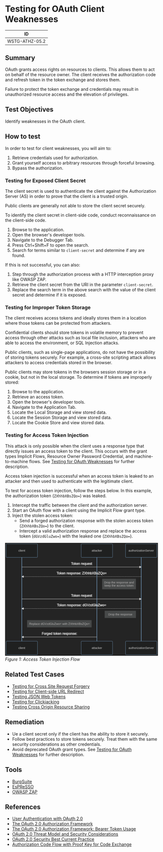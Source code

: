 # Testing for OAuth Client Weaknesses

|ID            |
|--------------|
|WSTG-ATHZ-05.2|

## Summary

OAuth grants access rights on resources to clients. This allows them to act on behalf of the resource owner. The client receives the authorization code and refresh token in the token exchange and stores them.

Failure to protect the token exchange and credentials may result in unauthorized resource access and the elevation of privileges.

## Test Objectives

Identify weaknesses in the OAuth client.

## How to test

In order to test for client weaknesses, you will aim to:

1. Retrieve credentials used for authorization.
2. Grant yourself access to arbitrary resources through forceful browsing.
3. Bypass the authorization.

### Testing for Exposed Client Secret

The client secret is used to authenticate the client against the Authorization Server (AS) in order to prove that the client is a trusted origin.

Public clients are generally not able to store the client secret securely.

To identify the client secret in client-side code, conduct reconnaissance on the client-side code.

1. Browse to the application.
2. Open the browser's developer tools.
3. Navigate to the Debugger Tab.
4. Press Ctrl+Shift+F to open the search.
5. Search for terms similar to `client-secret` and determine if any are found.

If this is not successful, you can also:

1. Step through the authorization process with a HTTP interception proxy like OWASP ZAP.
2. Retrieve the client secret from the URI in the parameter `client-secret`.
3. Replace the search term in the above search with the value of the client secret and determine if it is exposed.

### Testing for Improper Token Storage

The client receives access tokens and ideally stores them in a location where those tokens can be protected from attackers.

Confidential clients should store tokens in volatile memory to prevent access through other attacks such as local file inclusion, attackers who are able to access the environment, or SQL Injection attacks.

Public clients, such as single-page applications, do not have the possibility of storing tokens securely. For example, a cross-site scripting attack allows attackers to access credentials stored in the browser.

Public clients may store tokens in the browsers session storage or in a cookie, but not in the local storage. To determine if tokens are improperly stored:

1. Browse to the application.
2. Retrieve an access token.
3. Open the browser's developer tools.
4. Navigate to the Application Tab.
5. Locate the Local Storage and view stored data.
6. Locate the Session Storage and view stored data.
7. Locate the Cookie Store and view stored data.

### Testing for Access Token Injection

This attack is only possible when the client uses a response type that directly issues an access token to the client. This occurs with the grant types Implicit Flows, Resource Owner Password Credential, and machine-to-machine flows. See [Testing for OAuth Weaknesses](05-Testing_for_OAuth_Weaknesses.md) for further description.

Access token injection is successful when an access token is leaked to an attacker and then used to authenticate with the legitimate client.

To test for access token injection, follow the steps below. In this example, the authorization token (`ZXhhbXBsZQo=`) was leaked.

1. Intercept the traffic between the client and the authorization server.
2. Start an OAuth flow with a client using the Implicit Flow grant type.
3. Inject the stolen access token:
    - Send a forged authorization response with the stolen access token (`ZXhhbXBsZQo=`) to the client.
    - Intercept a valid authorization response and replace the access token (`dGVzdGluZwo=`) with the leaked one (`ZXhhbXBsZQo=`).

[![Box](images/token-injection.png "A diagram of the access token injection flow.")](https://en.wikipedia.org/wiki/Box)\
*Figure 1: Access Token Injection Flow*

## Related Test Cases

- [Testing for Cross Site Request Forgery](../06-Session_Management_Testing/05-Testing_for_Cross_Site_Request_Forgery.md)
- [Testing for Client-side URL Redirect](../11-Client-side_Testing/04-Testing_for_Client-side_URL_Redirect.md)
- [Testing JSON Web Tokens](../06-Session_Management_Testing/10-Testing_JSON_Web_Tokens.md)
- [Testing for Clickjacking](../11-Client-side_Testing/09-Testing_for_Clickjacking.md)
- [Testing Cross Origin Resource Sharing](../11-Client-side_Testing/07-Testing_Cross_Origin_Resource_Sharing.md)

## Remediation

- Ue a client secret only if the client has the ability to store it securely.
- Follow best practices to store tokens securely. Treat them with the same security considerations as other credentials.
- Avoid deprecated OAuth grant types. See [Testing for OAuth Weaknesses](05-Testing_for_OAuth_Weaknesses.md) for further description.

## Tools

- [BurpSuite](https://portswigger.net/burp/releases)
- [EsPReSSO](https://github.com/portswigger/espresso)
- [OWASP ZAP](https://www.zaproxy.org/)

## References

- [User Authentication with OAuth 2.0](https://oauth.net/articles/authentication/)
- [The OAuth 2.0 Authorization Framework](https://datatracker.ietf.org/doc/html/rfc6749)
- [The OAuth 2.0 Authorization Framework: Bearer Token Usage](https://datatracker.ietf.org/doc/html/rfc6750)
- [OAuth 2.0 Threat Model and Security Considerations](https://datatracker.ietf.org/doc/html/rfc6819)
- [OAuth 2.0 Security Best Current Practice](https://datatracker.ietf.org/doc/html/draft-ietf-oauth-security-topics-16)
- [Authorization Code Flow with Proof Key for Code Exchange](https://auth0.com/docs/authorization/flows/authorization-code-flow-with-proof-key-for-code-exchange-pkce)
